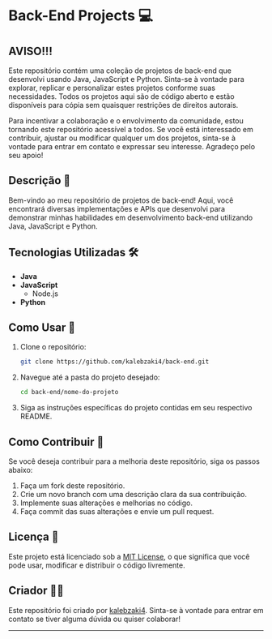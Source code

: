 # Back-End Projects 💻

## AVISO!!!

Este repositório contém uma coleção de projetos de back-end que desenvolvi usando Java, JavaScript e Python. Sinta-se à vontade para explorar, replicar e personalizar estes projetos conforme suas necessidades. Todos os projetos aqui são de código aberto e estão disponíveis para cópia sem quaisquer restrições de direitos autorais.

Para incentivar a colaboração e o envolvimento da comunidade, estou tornando este repositório acessível a todos. Se você está interessado em contribuir, ajustar ou modificar qualquer um dos projetos, sinta-se à vontade para entrar em contato e expressar seu interesse. Agradeço pelo seu apoio!

## Descrição 📜

Bem-vindo ao meu repositório de projetos de back-end! Aqui, você encontrará diversas implementações e APIs que desenvolvi para demonstrar minhas habilidades em desenvolvimento back-end utilizando Java, JavaScript e Python.

## Tecnologias Utilizadas 🛠️

- **Java**
- **JavaScript**
  - Node.js
- **Python**

## Como Usar 📂

1. Clone o repositório:
   ```sh
   git clone https://github.com/kalebzaki4/back-end.git
   ```

2. Navegue até a pasta do projeto desejado:
   ```sh
   cd back-end/nome-do-projeto
   ```

3. Siga as instruções específicas do projeto contidas em seu respectivo README.

## Como Contribuir 🤝

Se você deseja contribuir para a melhoria deste repositório, siga os passos abaixo:

1. Faça um fork deste repositório.
2. Crie um novo branch com uma descrição clara da sua contribuição.
3. Implemente suas alterações e melhorias no código.
4. Faça commit das suas alterações e envie um pull request.

## Licença 📄

Este projeto está licenciado sob a [MIT License](LICENSE), o que significa que você pode usar, modificar e distribuir o código livremente.

## Criador 👨‍💻

Este repositório foi criado por [kalebzaki4](https://github.com/kalebzaki4). Sinta-se à vontade para entrar em contato se tiver alguma dúvida ou quiser colaborar!

---

